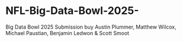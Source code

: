 # NFL-Big-Data-Bowl-2025-
Big Data Bowl 2025 Submission buy Austin Plummer, Matthew Wilcox, Michael Paustian, Benjamin Ledwon &amp; Scott Smoot
